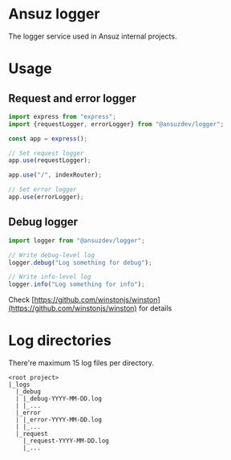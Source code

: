 # Ansuz logger

The logger service used in Ansuz internal projects.

# Usage

## Request and error logger

```javascript
import express from "express";
import {requestLogger, errorLogger} from "@ansuzdev/logger";

const app = express();

// Set request logger
app.use(requestLogger);

app.use("/", indexRouter);

// Set error logger
app.use(errorLogger);
```

## Debug logger

```javascript
import logger from "@ansuzdev/logger";

// Write debug-level log
logger.debug("Log something for debug");

// Write info-level log
logger.info("Log something for info");
```

Check [https://github.com/winstonjs/winston](https://github.com/winstonjs/winston) for details

# Log directories

There're maximum 15 log files per directory.

```
<root project>
|_logs
  |_debug
  | |_debug-YYYY-MM-DD.log
  | |_...
  |_error
  | |_error-YYYY-MM-DD.log
  | |_...
  |_request
    |_request-YYYY-MM-DD.log
    |_...
```
